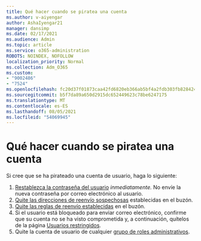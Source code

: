 ```yaml
---
title: Qué hacer cuando se piratea una cuenta
ms.author: v-aiyengar
author: AshaIyengar21
manager: dansimp
ms.date: 02/17/2021
ms.audience: Admin
ms.topic: article
ms.service: o365-administration
ROBOTS: NOINDEX, NOFOLLOW
localization_priority: Normal
ms.collection: Adm_O365
ms.custom:
- "9002486"
- "7524"
ms.openlocfilehash: fc20d37f01873caa42fd6820eb366ab5bf4a2fdb303fb82842435d84da067f26
ms.sourcegitcommit: b5f7da89a650d2915dc652449623c78be6247175
ms.translationtype: MT
ms.contentlocale: es-ES
ms.lasthandoff: 08/05/2021
ms.locfileid: "54069945"
---
```

# <a name="what-to-do-when-an-account-is-hacked"></a>Qué hacer cuando se piratea una cuenta

Si cree que se ha pirateado una cuenta de usuario, haga lo siguiente:

1. [Restablezca la contraseña del usuario](https://go.microsoft.com/fwlink/?linkid=2103704) *inmediatamente.* No envíe la nueva contraseña por correo electrónico al usuario.
1. [Quite las direcciones de reenvío sospechosas](https://go.microsoft.com/fwlink/?linkid=2103705) establecidas en el buzón.
1. [Quite las reglas de reenvío establecidas](https://go.microsoft.com/fwlink/?linkid=2103706) en el buzón.
1. Si el usuario está bloqueado para enviar correo electrónico, confirme que su cuenta no se ha visto comprometida y, a continuación, quítelos de la página [Usuarios restringidos](https://go.microsoft.com/fwlink/?linkid=2103706).
1. Quite la cuenta de usuario de cualquier [grupo de roles administrativos](https://go.microsoft.com/fwlink/?linkid=2092294).